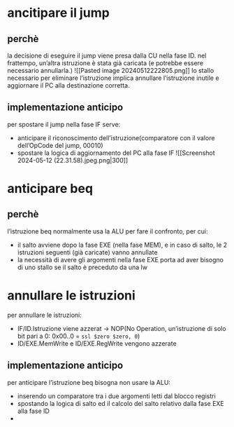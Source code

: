 # ancitipare il jump
## perchè
la decisione di eseguire il jump viene presa dalla CU nella fase ID. nel frattempo, un’altra istruzione è stata già caricata (e potrebbe essere necessario annullarla.)
![[Pasted image 20240512222805.png]]
lo stallo necessario per eliminare l’istruzione implica annullare l’istruzione inutile e aggiornare il PC alla destinazione corretta.
## implementazione anticipo
per spostare il jump nella fase IF serve:
- anticipare il riconoscimento dell’istruzione(comparatore con il valore dell’OpCode del jump, 00010)
- spostare la logica di aggiornamento del PC alla fase IF
![[Screenshot 2024-05-12 (22.31.58).jpeg.png|300]]
# anticipare beq
## perchè
l’istruzione beq normalmente usa la ALU per fare il confronto, per cui:
- il salto avviene dopo la fase EXE (nella fase MEM), e in caso di salto, le 2 istruzioni seguenti (già caricate) vanno annullate
- la necessità di avere gli argomenti nella fase EXE porta ad aver bisogno di uno stallo se il salto è preceduto da una lw




# annullare le istruzioni 
per annullare le istruzioni:
- IF/ID.Istruzione viene azzerat → NOP(No Operation, un’istruzione di solo bit pari a 0: 0x00..0 = `ssl $zero $zero, 0`)
- ID/EXE.MemWrite e ID/EXE.RegWrite vengono azzerate
## implementazione anticipo
per anticipare l’istruzione beq bisogna non usare la ALU:
- inserendo un comparatore tra i due argomenti letti dal blocco registri
- spostando la logica di salto ed il calcolo del salto relativo dalla fase EXE alla fase ID
- 